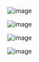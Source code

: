 ![image](https://user-images.githubusercontent.com/60442877/206074875-2ad3bd41-485e-4155-b368-2f285bc030a6.png)

![image](https://user-images.githubusercontent.com/60442877/206075191-36d7ec8c-ebb5-47c7-8a59-39aada653f41.png)

![image](https://user-images.githubusercontent.com/60442877/206075428-e137c33a-0035-4c21-9ea3-62c30eb9e4c7.png)

![image](https://user-images.githubusercontent.com/60442877/206075572-ff10c652-7538-4212-8633-e86264069d1e.png)

